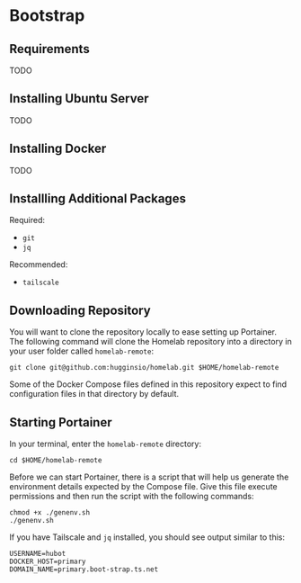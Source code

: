 # Bootstrap

## Requirements

TODO

## Installing Ubuntu Server

TODO

## Installing Docker

TODO

## Installling Additional Packages

Required:

- `git`
- `jq`

Recommended:

- `tailscale`

## Downloading Repository

You will want to clone the repository locally to ease setting up Portainer. The following command will clone the Homelab repository into a directory in your user folder called `homelab-remote`:

```shell
git clone git@github.com:hugginsio/homelab.git $HOME/homelab-remote
```

Some of the Docker Compose files defined in this repository expect to find configuration files in that directory by default.

## Starting Portainer

In your terminal, enter the `homelab-remote` directory:

```shell
cd $HOME/homelab-remote
```

Before we can start Portainer, there is a script that will help us generate the environment details expected by the Compose file. Give this file execute permissions and then run the script with the following commands:

```shell
chmod +x ./genenv.sh
./genenv.sh
```

If you have Tailscale and `jq` installed, you should see output similar to this:

```
USERNAME=hubot
DOCKER_HOST=primary
DOMAIN_NAME=primary.boot-strap.ts.net
```
